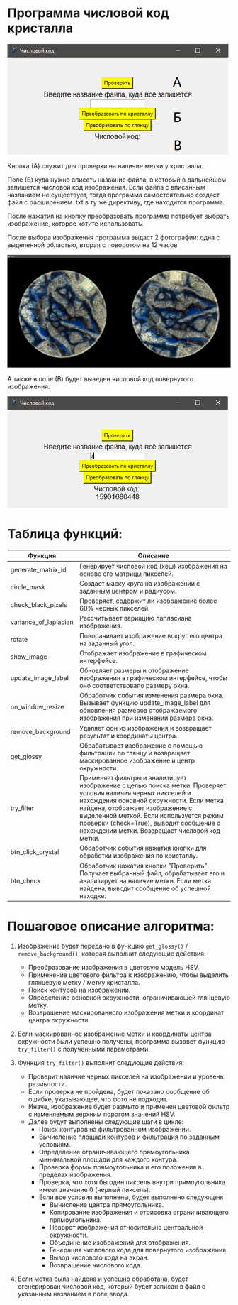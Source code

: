 # **Программа числовой код кристалла**

![](media/8c3be4297343680a9cf75cdc348791f4.png)

Кнопка (А) служит для проверки на наличие метки у кристалла.

Поле (Б) куда нужно вписать название файла, в который в дальнейшем запишется числовой код изображения. Если файла с вписанным названием не существует, тогда программа самостоятельно создаст файл с расширением .txt в ту же директиву, где находится программа.

После нажатия на кнопку преобразовать программа потребует выбрать изображение, которое хотите использовать.

После выбора изображения программа выдаст 2 фотографии: одна с выделенной областью, вторая с поворотом на 12 часов

![Изображение выглядит как круг, керамическая посуда, искусство Автоматически созданное описание](media/085d186d8a2e0e4f08c1cae5816bfce7.png)

А также в поле (В) будет выведен числовой код повернутого изображения.

![Изображение выглядит как текст, снимок экрана, Шрифт Автоматически созданное описание](media/9edf4d049eec8f9b878bb14b885fa63b.png)

# Таблица функций:

| Функция               | Описание                                                                                                                                                                                                                                                                                                                          |
|-----------------------|-----------------------------------------------------------------------------------------------------------------------------------------------------------------------------------------------------------------------------------------------------------------------------------------------------------------------------------|
| generate_matrix_id    | Генерирует числовой код (хеш) изображения на основе его матрицы пикселей.                                                                                                                                                                                                                                                         |
| circle_mask           | Создает маску круга на изображении с заданным центром и радиусом.                                                                                                                                                                                                                                                                 |
| check_black_pixels    | Проверяет, содержит ли изображение более 60% черных пикселей.                                                                                                                                                                                                                                                                     |
| variance_of_laplacian | Рассчитывает вариацию лапласиана изображения.                                                                                                                                                                                                                                                                                     |
| rotate                | Поворачивает изображение вокруг его центра на заданный угол.                                                                                                                                                                                                                                                                      |
| show_image            | Отображает изображение в графическом интерфейсе.                                                                                                                                                                                                                                                                                  |
| update_image_label    | Обновляет размеры и отображение изображения в графическом интерфейсе, чтобы оно соответствовало размеру окна.                                                                                                                                                                                                                     |
| on_window_resize      | Обработчик события изменения размера окна. Вызывает функцию update_image_label для обновления размеров отображаемого изображения при изменении размера окна.                                                                                                                                                                      |
| remove_background      | Удаляет фон из изображения и возвращает результат и координаты центра.                                                                                                                                                                      |
| get_glossy            | Обрабатывает изображение с помощью фильтрации по глянцу и возвращает маскированное изображение и центр окружности.                                                                                                                                                                     |
| try_filter            | Применяет фильтры и анализирует изображение с целью поиска метки. Проверяет условия наличия черных пикселей и нахождения основной окружности. Если метка найдена, отображает изображение с выделенной меткой. Если используется режим проверки (check=True), выводит сообщение о нахождении метки. Возвращает числовой код метки. |
| btn_click_crystal             | Обработчик события нажатия кнопки для обработки изображения по кристаллу.                                                                                                                                                                      |
| btn_check             | Обработчик нажатия кнопки "Проверить". Получает выбранный файл, обрабатывает его и анализирует на наличие метки. Если метка найдена, выводит сообщение об успешной находке.                                                                                                                                                       |


# Пошаговое описание алгоритма:

1. Изображение будет передано в функцию `get_glossy()` / `remove_background()`, которая выполнит следующие действия:
   - Преобразование изображения в цветовую модель HSV.
   - Применение цветового фильтра к изображению, чтобы выделить глянцевую метку / метку кристалла.
   - Поиск контуров на изображении.
   - Определение основной окружности, ограничивающей глянцевую метку.
   - Возвращение маскированного изображения метки и координат центра окружности.

2. Если маскированное изображение метки и координаты центра окружности были успешно получены, программа вызовет функцию `try_filter()` с полученными параметрами.

3. Функция `try_filter()` выполнит следующие действия:
   - Проверит наличие черных пикселей на изображении и уровень размытости.
   - Если проверка не пройдена, будет показано сообщение об ошибке, указывающее, что фото не подходит.
   - Иначе, изображение будет размыто и применен цветовой фильтр с изменяемым верхним порогом значений HSV.
   - Далее будут выполнены следующие шаги в цикле:
     - Поиск контуров на фильтрованном изображении.
     - Вычисление площади контуров и фильтрация по заданным условиям.
     - Определение ограничивающего прямоугольника минимальной площади для каждого контура.
     - Проверка формы прямоугольника и его положения в пределах изображения.
     - Проверка, что хотя бы один пиксель внутри прямоугольника имеет значение 0 (черный пиксель).
     - Если все условия выполнены, будет выполнено следующее:
       - Вычисление центра прямоугольника.
       - Копирование изображения и отрисовка ограничивающего прямоугольника.
       - Поворот изображения относительно центральной окружности.
       - Объединение изображений для отображения.
       - Генерация числового кода для повернутого изображения.
       - Вывод числового кода на экран.
       - Возвращение числового кода.

4. Если метка была найдена и успешно обработана, будет сгенерирован числовой код, который будет записан в файл с указанным названием в поле ввода.